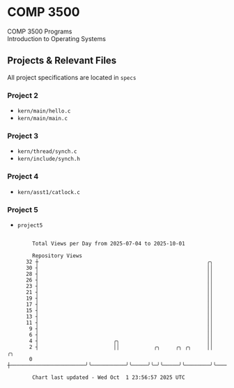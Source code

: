 # COMP 3500
COMP 3500 Programs  
Introduction to Operating Systems  
## Projects & Relevant Files
All project specifications are located in `specs`
### Project 2
- `kern/main/hello.c`
- `kern/main/main.c`
### Project 3
- `kern/thread/synch.c`
- `kern/include/synch.h`
### Project 4
- `kern/asst1/catlock.c`
### Project 5
- `project5`

```

        Total Views per Day from 2025-07-04 to 2025-10-01

        Repository Views
      32 ┼                                                      ╭╮
      30 ┤                                                      ││
      28 ┤                                                      ││
      26 ┤                                                      ││
      23 ┤                                                      ││
      21 ┤                                                      ││
      19 ┤                                                      ││
      17 ┤                                                      ││
      15 ┤                                                      ││
      13 ┤                                                      ││
      11 ┤                                                      ││
       9 ┤                                                      ││
       6 ┤                                                      ││
       4 ┤                        ╭╮                            ││
       2 ┤                        ││           ╭╮     ╭╮ ╭╮     ││        ╭╮
       0 ┼────────────────────────╯╰───────────╯╰─────╯╰─╯╰─────╯╰────────╯╰───────────────────────

        Chart last updated - Wed Oct  1 23:56:57 2025 UTC
        
```
